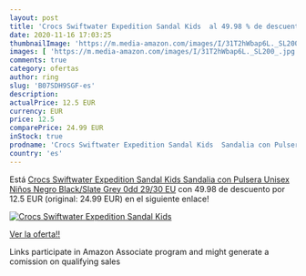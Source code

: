 ```yaml
---
layout: post
title: 'Crocs Swiftwater Expedition Sandal Kids  al 49.98 % de descuento'
date: 2020-11-16 17:03:25
thumbnailImage: 'https://m.media-amazon.com/images/I/31T2hWbap6L._SL200_.jpg'
images: [ 'https://m.media-amazon.com/images/I/31T2hWbap6L._SL200_.jpg' ]
comments: true
category: ofertas
author: ring
slug: 'B07SDH9SGF-es'
description:
actualPrice: 12.5 EUR
currency: EUR
price: 12.5
comparePrice: 24.99 EUR
inStock: true
prodname: 'Crocs Swiftwater Expedition Sandal Kids  Sandalia con Pulsera Unisex Niños  Negro  Black/Slate Grey 0dd   29/30 EU'
country: 'es'
---
```


Está [Crocs Swiftwater Expedition Sandal Kids  Sandalia con Pulsera Unisex Niños  Negro  Black/Slate Grey 0dd   29/30 EU](https://www.amazon.es/dp/B07SDH9SGF/?tag=tolees-21) con 49.98 de descuento por 12.5 EUR (original: 24.99 EUR) en el siguiente enlace!

[![Crocs Swiftwater Expedition Sandal Kids ](https://m.media-amazon.com/images/I/31T2hWbap6L._SL200_.jpg)](https://www.amazon.es/dp/B07SDH9SGF/?tag=tolees-21)

[Ver la oferta!!](https://www.amazon.es/dp/B07SDH9SGF/?tag=tolees-21)

Links participate in Amazon Associate program and might generate a comission on qualifying sales


